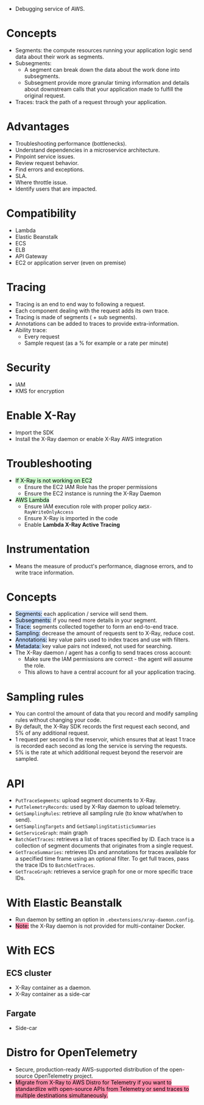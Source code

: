 - Debugging service of AWS.
# Concepts
- Segments: the compute resources running your application logic send data about their work as segments.
- Subsegments:
	- A segment can break down the data about the work done into subsegments.
	- Subsegment provide more granular timing information and details about downstream calls that your application made to fulfill the original request.
- Traces: track the path of a request through your application.
# Advantages
- Troubleshooting performance (bottlenecks).
- Understand dependencies in a microservice architecture.
- Pinpoint service issues.
- Review request behavior.
- Find errors and exceptions.
- SLA.
- Where throttle issue.
- Identify users that are impacted.
# Compatibility
- Lambda
- Elastic Beanstalk
- ECS
- ELB
- API Gateway
- EC2 or application server (even on premise)
# Tracing
- Tracing is an end to end way to following a request.
- Each component dealing with the request adds its own trace.
- Tracing is made of segments ( + sub segments).
- Annotations can be added to traces to provide extra-information.
- Ability trace:
	- Every request
	- Sample request (as a % for example or a rate per minute)
# Security
- IAM
- KMS for encryption
# Enable X-Ray
- Import the SDK
- Install the X-Ray daemon or enable X-Ray AWS integration
# Troubleshooting
- <mark style="background: #BBFABBA6;">If X-Ray is not working on EC2</mark>
	- Ensure the EC2 IAM Role has the proper permissions
	- Ensure the EC2 instance is running the X-Ray Daemon
- <mark style="background: #BBFABBA6;">AWS Lambda</mark>
	- Ensure IAM execution role with proper policy `AWSX-RayWriteOnlyAccess`
	- Ensure X-Ray is imported in the code
	- Enable **Lambda X-Ray Active Tracing**
# Instrumentation
- Means the measure of product's performance, diagnose errors, and to write trace information.
# Concepts
- <mark style="background: #ADCCFFA6;">Segments:</mark> each application / service will send them.
- <mark style="background: #ADCCFFA6;">Subsegments:</mark> if you need more details in your segment.
- <mark style="background: #ADCCFFA6;">Trace:</mark> segments collected together to form an end-to-end trace.
- <mark style="background: #ADCCFFA6;">Sampling:</mark> decrease the amount of requests sent to X-Ray, reduce cost.
- <mark style="background: #ADCCFFA6;">Annotations:</mark> key value pairs used to index traces and use with filters.
- <mark style="background: #ADCCFFA6;">Metadata: </mark>key value pairs not indexed, not used for searching.
- The X-Ray daemon / agent has a config to send traces cross account:
	- Make sure the IAM permissions are correct - the agent will assume the role.
	- This allows to have a central account for all your application tracing.
# Sampling rules
- You can control the amount of data that you record and modify sampling rules without changing your code.
- By default, the X-Ray SDK records the first request each second, and 5% of any additional request.
- 1 request per second is the reservoir, which ensures that at least 1 trace is recorded each second as long the service is serving the requests.
- 5% is the rate at which additional request beyond the reservoir are sampled.
# API
- `PutTraceSegments`: upload segment documents to X-Ray.
- `PutTelemetryRecords`: used by X-Ray daemon to upload telemetry.
- `GetSamplingRules`: retrieve all sampling rule (to know what/when to send).
- `GetSamplingTargets` and `GetSamplingStatisticSummaries`
- `GetServiceGraph`: main graph
- `BatchGetTraces`: retrieves a list of traces specified by ID. Each trace is a collection of segment documents that originates from a single request.
- `GetTraceSummaries`: retrieves IDs and annotations for traces available for a specified time frame using an optional filter. To get full traces, pass the trace IDs to `BatchGetTraces`.
- `GetTraceGraph`: retrieves a service graph for one or more specific trace IDs.
# With Elastic Beanstalk
- Run daemon by setting an option in `.ebextensions/xray-daemon.config`.
- <mark style="background: #FF5582A6;">Note:</mark> the X-Ray daemon is not provided for multi-container Docker.
# With ECS
## ECS cluster
- X-Ray container as a daemon.
- X-Ray container as a side-car
## Fargate
- Side-car
# Distro for OpenTelemetry
- Secure, production-ready AWS-supported distribution of the open-source OpenTelemetry project.
- <mark style="background: #FF5582A6;">Migrate from X-Ray to AWS Distro for Telemetry if you want to standardlize with open-source APIs from Telemetry or send traces to multiple destinations simultaneously.</mark>
